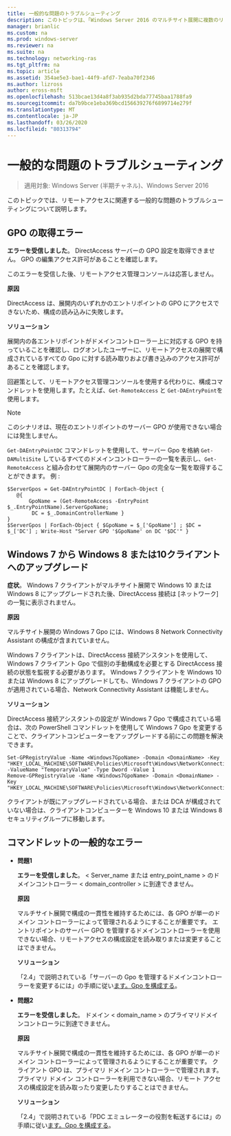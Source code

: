 ```yaml
---
title: 一般的な問題のトラブルシューティング
description: このトピックは、「Windows Server 2016 のマルチサイト展開に複数のリモートアクセスサーバーを展開する」の一部です。
manager: brianlic
ms.custom: na
ms.prod: windows-server
ms.reviewer: na
ms.suite: na
ms.technology: networking-ras
ms.tgt_pltfrm: na
ms.topic: article
ms.assetid: 354ae5e3-bae1-44f9-afd7-7eaba70f2346
ms.author: lizross
author: eross-msft
ms.openlocfilehash: 513bcae13d4a8f3ab935d2bda77745baa1788fa9
ms.sourcegitcommit: da7b9bce1eba369bcd156639276f6899714e279f
ms.translationtype: MT
ms.contentlocale: ja-JP
ms.lasthandoff: 03/26/2020
ms.locfileid: "80313794"
---
```

# <a name="troubleshooting-general-issues"></a>一般的な問題のトラブルシューティング

>適用対象: Windows Server (半期チャネル)、Windows Server 2016

このトピックでは、リモートアクセスに関連する一般的な問題のトラブルシューティングについて説明します。  
  
## <a name="gpo-retrieval-error"></a>GPO の取得エラー  
**エラーを受信しました**。 DirectAccess サーバーの GPO 設定を取得できません。 GPO の編集アクセス許可があることを確認します。  
  
このエラーを受信した後、リモートアクセス管理コンソールは応答しません。  
  
**原因**  
  
DirectAccess は、展開内のいずれかのエントリポイントの GPO にアクセスできないため、構成の読み込みに失敗します。  
  
**ソリューション**  
  
展開内の各エントリポイントがドメインコントローラー上に対応する GPO を持っていることを確認し、ログオンしたユーザーに、リモートアクセスの展開で構成されているすべての Gpo に対する読み取りおよび書き込みのアクセス許可があることを確認します。  
  
回避策として、リモートアクセス管理コンソールを使用する代わりに、構成コマンドレットを使用します。たとえば、`Get-RemoteAccess` と `Get-DAEntryPoint`を使用します。  
  
> [!NOTE]  
> このシナリオは、現在のエントリポイントのサーバー GPO が使用できない場合には発生しません。  
  
`Get-DAEntryPointDC` コマンドレットを使用して、サーバー Gpo を格納 `Get-DAMultiSite` しているすべてのドメインコントローラーの一覧を表示し、`Get-RemoteAccess` と組み合わせて展開内のサーバー Gpo の完全な一覧を取得することができます。 例 :  
  
```  
$ServerGpos = Get-DAEntryPointDC | ForEach-Object {   
   @{   
       GpoName = (Get-RemoteAccess -EntryPoint $_.EntryPointName).ServerGpoName;   
        DC = $_.DomainControllerName }   
}  
$ServerGpos | ForEach-Object { $GpoName = $_['GpoName'] ; $DC = $_['DC'] ; Write-Host "Server GPO '$GpoName' on DC '$DC'" }  
```  
  
## <a name="windows-7-to-windows-8-or-10-client-upgrade"></a>Windows 7 から Windows 8 または10クライアントへのアップグレード  
**症状**。 Windows 7 クライアントがマルチサイト展開で Windows 10 または Windows 8 にアップグレードされた後、DirectAccess 接続は [ネットワーク] の一覧に表示されません。  
  
**原因**  
  
マルチサイト展開の Windows 7 Gpo には、Windows 8 Network Connectivity Assistant の構成が含まれていません。  
  
 Windows 7 クライアントは、DirectAccess 接続アシスタントを使用して、Windows 7 クライアント Gpo で個別の手動構成を必要とする DirectAccess 接続の状態を監視する必要があります。 Windows 7 クライアントを Windows 10 または Windows 8 にアップグレードしても、Windows 7 クライアントの GPO が適用されている場合、Network Connectivity Assistant は機能しません。  
  
**ソリューション**  
  
DirectAccess 接続アシスタントの設定が Windows 7 Gpo で構成されている場合は、次の PowerShell コマンドレットを使用して Windows 7 Gpo を変更することで、クライアントコンピューターをアップグレードする前にこの問題を解決できます。  
  
```  
Set-GPRegistryValue -Name <Windows7GpoName> -Domain <DomainName> -Key "HKEY_LOCAL_MACHINE\SOFTWARE\Policies\Microsoft\Windows\NetworkConnectivityAssistant" -ValueName "TemporaryValue" -Type Dword -Value 1  
Remove-GPRegistryValue -Name <Windows7GpoName> -Domain <DomainName> -Key "HKEY_LOCAL_MACHINE\SOFTWARE\Policies\Microsoft\Windows\NetworkConnectivityAssistant"  
```  
  
クライアントが既にアップグレードされている場合、または DCA が構成されていない場合は、クライアントコンピューターを Windows 10 または Windows 8 セキュリティグループに移動します。  
  
## <a name="general-cmdlet-errors"></a>コマンドレットの一般的なエラー  
  
-   **問題1**  
  
    **エラーを受信しました**。 < Server_name または entry_point_name > のドメインコントローラー < domain_controller > に到達できません。  
  
    **原因**  
  
    マルチサイト展開で構成の一貫性を維持するためには、各 GPO が単一のドメイン コントローラーによって管理されるようにすることが重要です。 エントリポイントのサーバー GPO を管理するドメインコントローラーを使用できない場合、リモートアクセスの構成設定を読み取りまたは変更することはできません。  
  
    **ソリューション**  
  
    「2.4」で説明されている「サーバーの Gpo を管理するドメインコントローラーを変更するには」の手順に従い[ます。Gpo を構成する](assetId:///b1960686-a81e-4f48-83f1-cc4ea484df43#ConfigGPOs)。  
  
-   **問題2**  
  
    **エラーを受信しました**。 ドメイン < domain_name > のプライマリドメインコントローラに到達できません。  
  
    **原因**  
  
    マルチサイト展開で構成の一貫性を維持するためには、各 GPO が単一のドメイン コントローラーによって管理されるようにすることが重要です。 クライアント GPO は、プライマリ ドメイン コントローラーで管理されます。 プライマリ ドメイン コントローラーを利用できない場合、リモート アクセスの構成設定を読み取ったり変更したりすることはできません。  
  
    **ソリューション**  
  
    「2.4」で説明されている「PDC エミュレーターの役割を転送するには」の手順に従い[ます。Gpo を構成する](assetId:///b1960686-a81e-4f48-83f1-cc4ea484df43#ConfigGPOs)。  
  


